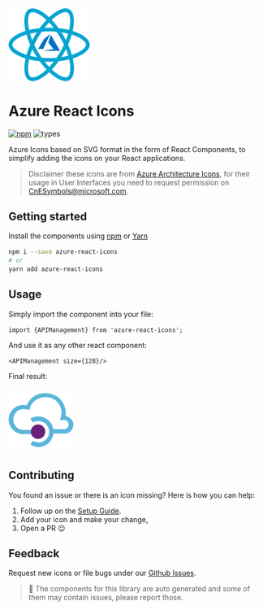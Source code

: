 <img src="./images/react-azure.png" width="160">


# Azure React Icons

[![npm][npm-image]][npm-url]
![types][types-image]

[types-image]: https://img.shields.io/npm/types/azure-react-icons.svg?style=flat-square 
[npm-image]: https://img.shields.io/npm/v/azure-react-icons.svg?style=flat-square 
[npm-url]: https://www.npmjs.com/package/azure-react-icons

Azure Icons based on SVG format in the form of React Components, to simplify adding the icons on your React applications.

> Disclaimer these icons are from [Azure Architecture Icons](https://docs.microsoft.com/en-us/azure/architecture/icons/), for their usage in User Interfaces you need to request permission on CnESymbols@microsoft.com.

## Getting started

Install the components using [npm](https://www.npmjs.com/) or [Yarn](https://yarnpkg.com/en/)

```bash
npm i --save azure-react-icons
# or 
yarn add azure-react-icons
```

## Usage

Simply import the component into your file:

```
import {APIManagement} from 'azure-react-icons';
```
And use it as any other react component:

```
<APIManagement size={128}/>
```

Final result:

<img src="./images/api-management.png" width="128">


## Contributing
You found an issue or there is an icon missing? Here is how you can help:

1. Follow up on the [Setup Guide](./setup.md). 
2. Add your icon and make your change,
3. Open a PR :wink:

## Feedback

Request new icons or file bugs under our [Github Issues](https://github.com/orangenet/azure-react-icons/issues/new).

>  :construction: The components for this library are auto generated and some of them may contain issues, please report those.

